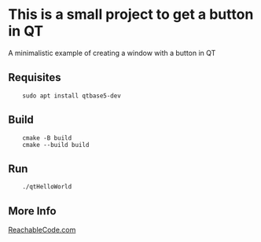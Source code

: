 # This is a small project to get a button in QT

A minimalistic example of creating a window with a button in QT

## Requisites

```
    sudo apt install qtbase5-dev
```

## Build

```
    cmake -B build
    cmake --build build
```
## Run
```
    ./qtHelloWorld
```

## More Info
[ReachableCode.com](https://www.reachablecode.com)
